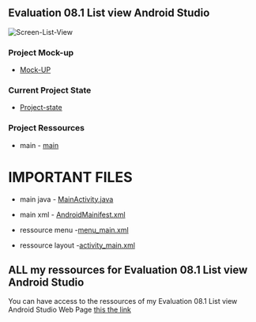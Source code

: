## Evaluation 08.1 List view Android Studio

![Screen-List-View](./images/README.png) 

### Project Mock-up

* [Mock-UP](./pdf/EF_08_1.pdf)

### Current Project State

* [Project-state](https://github.com/MiguelJerome/Android08_01/issues)

### Project Ressources
* main
        - [main](https://github.com/MiguelJerome/menu-options07/tree/main/Evaluation_formative_07_1/app/src/main)

# IMPORTANT FILES
* main java
        - [MainActivity.java](https://github.com/MiguelJerome/menu-options07/blob/main/Evaluation_formative_07_1/app/src/main/java/ca/collegelacite/evaluation_formative_07_1/MainActivity.java)  
* main xml - [AndroidMainifest.xml](https://github.com/MiguelJerome/menu-options07/blob/main/Evaluation_formative_07_1/app/src/main/AndroidManifest.xml)   

* ressource menu -[menu_main.xml](https://github.com/MiguelJerome/menu-options07/blob/main/Evaluation_formative_07_1/app/src/main/res/menu/menu_main.xml)
* ressource layout -[activity_main.xml](https://github.com/MiguelJerome/menu-options07/blob/main/Evaluation_formative_07_1/app/src/main/res/layout/activity_main.xml)

##  ALL my ressources for Evaluation 08.1 List view Android Studio

You can have access to the ressources of my Evaluation 08.1 List view Android Studio Web Page [this the link](https://github.com/MiguelJerome/Android08_01
) 
